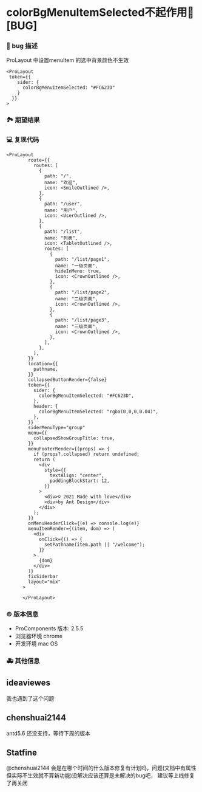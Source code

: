 # colorBgMenuItemSelected不起作用🐛[BUG]

### 🐛 bug 描述

ProLayout 中设置menuItem 的选中背景颜色不生效

```
<ProLayout
 token={{
    sider: {
      colorBgMenuItemSelected: "#FC623D"
    }
  }}
>
```

### 🏞 期望结果

<!--
描述你原本期望看到的结果
-->

### 💻 复现代码

```
<ProLayout
        route={{
          routes: [
            {
              path: "/",
              name: "欢迎",
              icon: <SmileOutlined />,
            },
            {
              path: "/user",
              name: "用户",
              icon: <UserOutlined />,
            },
            {
              path: "/list",
              name: "列表",
              icon: <TabletOutlined />,
              routes: [
                {
                  path: "/list/page1",
                  name: "一级页面",
                  hideInMenu: true,
                  icon: <CrownOutlined />,
                },
                {
                  path: "/list/page2",
                  name: "二级页面",
                  icon: <CrownOutlined />,
                },
                {
                  path: "/list/page3",
                  name: "三级页面",
                  icon: <CrownOutlined />,
                },
              ],
            },
          ],
        }}
        location={{
          pathname,
        }}
        collapsedButtonRender={false}
        token={{
          sider: {
            colorBgMenuItemSelected: "#FC623D",
          },
          header: {
            colorBgMenuItemSelected: "rgba(0,0,0,0.04)",
          },
        }}
        siderMenuType="group"
        menu={{
          collapsedShowGroupTitle: true,
        }}
        menuFooterRender={(props) => {
          if (props?.collapsed) return undefined;
          return (
            <div
              style={{
                textAlign: "center",
                paddingBlockStart: 12,
              }}
            >
              <div>© 2021 Made with love</div>
              <div>by Ant Design</div>
            </div>
          );
        }}
        onMenuHeaderClick={(e) => console.log(e)}
        menuItemRender={(item, dom) => (
          <div
            onClick={() => {
              setPathname(item.path || "/welcome");
            }}
          >
            {dom}
          </div>
        )}
        fixSiderbar
        layout="mix"
      >

      </ProLayout>
```

### © 版本信息

- ProComponents 版本: 2.5.5
- 浏览器环境 chrome
- 开发环境 mac OS

### 🚑 其他信息

<!--
如截图等其他信息可以贴在这里
-->

## ideaviewes

我也遇到了这个问题

## chenshuai2144

antd5.6 还没支持，等待下周的版本

## Statfine

@chenshuai2144 会是在哪个时间的什么版本修复有计划吗，问题(文档中有属性但实际不生效就不算新功能)没解决应该还算是未解决的bug吧， 建议等上线修复了再关闭
